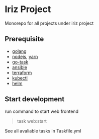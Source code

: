 # Iriz Project

Monorepo for all projects under iriz project

## Prerequisite

- [golang](https://golang.org/doc/install)
- [nodejs](https://nodejs.org/en/download/), [yarn](https://classic.yarnpkg.com/en/docs/install/#windows-stable)
- [go-task](https://taskfile.dev/#/installation)
- [ansible](https://docs.ansible.com/ansible/latest/installation_guide/intro_installation.html)
- [terraform](https://www.terraform.io/downloads.html)
- [kubectl](https://kubernetes.io/docs/tasks/tools/)
- [helm](https://helm.sh/docs/intro/install/)

## Start development

run command to start web frontend

> task web:start

See all avaliable tasks in Taskfile.yml
